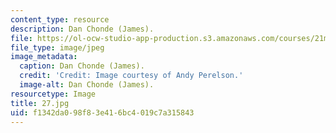 ```yaml
---
content_type: resource
description: Dan Chonde (James).
file: https://ol-ocw-studio-app-production.s3.amazonaws.com/courses/21m-873-theater-arts-topics-fall-2004-january-iap-2005/f1342da098f83e416bc4019c7a315843_27.jpg
file_type: image/jpeg
image_metadata:
  caption: Dan Chonde (James).
  credit: 'Credit: Image courtesy of Andy Perelson.'
  image-alt: Dan Chonde (James).
resourcetype: Image
title: 27.jpg
uid: f1342da0-98f8-3e41-6bc4-019c7a315843
---
```


